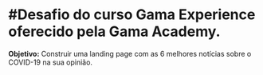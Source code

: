 <h1>#Desafio do curso Gama Experience oferecido pela Gama Academy.</h1>

<p><b>Objetivo:</b> Construir uma landing page com as 6 melhores notícias sobre o COVID-19 na sua opinião.</p>
